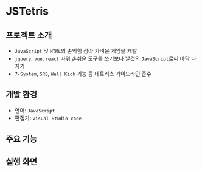 # JSTetris

## 프로젝트 소개
- `JavaScript` 및 `HTML`의 손익힘 삼아 가벼운 게임을 개발
- `jquery`, `vue`, `react` 따위 손쉬운 도구를 쓰기보다 날것의 `JavaScript`로써 바닥 다지기
- `7‐System`, `SRS`, `Wall Kick` 기능 등 테트리스 가이드라인 준수

## 개발 환경
- 언어: `JavaScript`
- 편집기: `Visual Studio code`

## 주요 기능

## 실행 화면